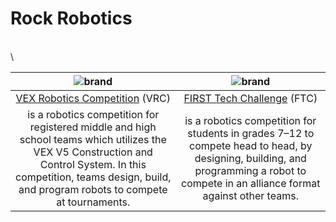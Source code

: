 # Rock Robotics
  \
  \

|![brand](/VEX.jpg) | ![brand](/FIRST.jpg) |
|:-:|:-:|
| [VEX Robotics Competition](https://www.vexrobotics.com/v5/competition/vrc-current-game) (VRC) | [FIRST Tech Challenge](https://www.firstinspires.org/robotics/ftc) (FTC) |
| is a robotics competition for registered middle and high school teams which utilizes the VEX V5 Construction and Control System. In this competition, teams design, build, and program robots to compete at tournaments.  | is a robotics competition for students in grades 7–12 to compete head to head, by designing, building, and programming a robot to compete in an alliance format against other teams. |
